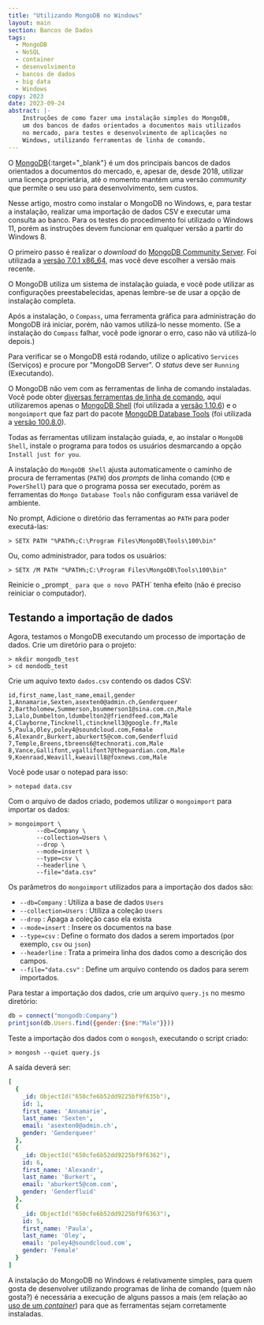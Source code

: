 ```yaml
---
title: "Utilizando MongoDB no Windows"
layout: main
section: Bancos de Dados
tags:
  - MongoDB
  - NoSQL
  - container
  - desenvolvimento
  - bancos de dados
  - big data
  - Windows
copy: 2023
date: 2023-09-24
abstract: |-
    Instruções de como fazer uma instalação simples do MongoDB,
    um dos bancos de dados orientados a documentos mais utilizados
    no mercado, para testes e desenvolvimento de aplicações no
    Windows, utilizando ferramentas de linha de comando.
---
```


O [MongoDB](https://mongodb.com){:target="\_blank"} é um dos principais bancos de dados orientados a documentos do mercado, e, apesar de, desde 2018, utilizar uma licença proprietária, até o momento mantém uma versão _community_ que permite o seu uso para desenvolvimento, sem custos.

Nesse artigo, mostro como instalar o MongoDB no Windows, e, para testar a instalação, realizar uma importação de dados CSV e executar uma consulta ao banco. Para os testes do procedimento foi utilizado o Windows 11, porém as instruções devem funcionar em qualquer versão a partir do Windows 8.

O primeiro passo é realizar o _download_ do [MongoDB Community Server](mongodb.com/try/download/community'). Foi utilizada a [versão 7.0.1 x86\_64](https://fastdl.mongodb.org/windows/mongodb-windows-x86_64-7.0.1-signed.msi), mas você deve escolher a versão mais recente.

O MongoDB utiliza um sistema de instalação guiada, e você pode utilizar as configurações preestabelecidas, apenas lembre-se de usar a opção de instalação completa.

Após a instalação, o `Compass`, uma ferramenta gráfica para administração do MongoDB irá
iniciar, porém, não vamos utilizá-lo nesse momento. (Se a instalação do `Compass` falhar, você pode ignorar o erro, caso não vá utilizá-lo depois.)

Para verificar se o MongoDB está rodando, utilize o aplicativo `Services` (Serviços) e procure por "MongoDB Server". O _status_ deve ser `Running` (Executando).

O MongoDB não vem com as ferramentas de linha de comando instaladas. Você pode obter [diversas ferramentas de linha de comando](https://mongodb.com/try/download), aqui utilizaremos apenas o [MongoDB Shell](https://mongodb.com/try/download/shell) (foi utilizada a [versão 1.10.6](https://downloads.mongodb.com/compass/mongosh-1.10.6-x64.msi)) e o `mongoimport` que faz part do pacote [MongoDB Database Tools](https://mongodb.com/try/download/database-tools) (foi utilizada a [versão 100.8.0](https://fastdl.mongodb.org/tools/db/mongodb-database-tools-windows-x86_64-100.8.0.msi)).

Todas as ferramentas utilizam instalação guiada, e, ao instalar o `MongoDB Shell`, instale o programa para todos os usuários desmarcando a opção `Install just for you`.

A instalação do `MongoDB Shell` ajusta automaticamente o caminho de procura de ferramentas (`PATH`) dos _prompts_ de linha comando (`CMD` e `PowerShell`) para que o programa possa ser executado, porém as ferramentas do `Mongo Database Tools` não configuram essa variável de ambiente.

No prompt, Adicione o diretório das ferramentas ao `PATH` para poder executá-las:
```nohl
> SETX PATH "%PATH%;C:\Program Files\MongoDB\Tools\100\bin"
```

Ou, como administrador, para todos os usuários:
```nohl
> SETX /M PATH "%PATH%;C:\Program Files\MongoDB\Tools\100\bin"
```

Reinicie o _prompt`_ para que o novo `PATH` tenha efeito (não é preciso reiniciar o computador).

## Testando a importação de dados

Agora, testamos o MongoDB executando um processo de importação de dados. Crie um diretório para o projeto:

```nohl
> mkdir mongodb_test
> cd mondodb_test
```

Crie um aquivo texto `dados.csv` contendo os dados CSV:

```csv
id,first_name,last_name,email,gender
1,Annamarie,Sexten,asexten0@admin.ch,Genderqueer
2,Bartholomew,Summerson,bsummerson1@sina.com.cn,Male
3,Lalo,Dumbelton,ldumbelton2@friendfeed.com,Male
4,Clayborne,Tincknell,ctincknell3@google.fr,Male
5,Paula,Oley,poley4@soundcloud.com,Female
6,Alexandr,Burkert,aburkert5@com.com,Genderfluid
7,Temple,Breens,tbreens6@technorati.com,Male
8,Vance,Gallifont,vgallifont7@theguardian.com,Male
9,Koenraad,Weavill,kweavill8@foxnews.com,Male
```

Você pode usar o notepad para isso:
```nohl
> notepad data.csv
```

Com o arquivo de dados criado, podemos utilizar o `mongoimport` para importar os dados:

```nohl
> mongoimport \
        --db=Company \
        --collection=Users \
        --drop \
        --mode=insert \
        --type=csv \
        --headerline \
        --file="data.csv"
```

Os parâmetros do `mongoimport` utilizados para a importação dos dados são:
* `--db=Company`
: Utiliza a base de dados `Users`
* `--collection=Users`
: Utiliza a coleção `Users`
* `--drop`
: Apaga a coleção caso ela exista
* `--mode=insert`
: Insere os documentos na base
* `--type=csv`
: Define o formato dos dados a serem importados (por exemplo, `csv` ou `json`)
* `--headerline`
: Trata a primeira linha dos dados como a descrição dos campos.
* `--file="data.csv"`
: Define um arquivo contendo os dados para serem importados.

Para testar a importação dos dados, crie um arquivo `query.js` no mesmo diretório:
```javascript
db = connect("mongodb:Company")
printjson(db.Users.find({gender:{$ne:"Male"}}))
```

Teste a importação dos dados com o `mongosh`, executando o script criado:
```nohl
> mongosh --quiet query.js
```

A saída deverá ser:
```yaml
[
  {
    _id: ObjectId("650cfe6b52dd9225bf9f635b"),
    id: 1,
    first_name: 'Annamarie',
    last_name: 'Sexten',
    email: 'asexten0@admin.ch',
    gender: 'Genderqueer'
  },
  {
    _id: ObjectId("650cfe6b52dd9225bf9f6362"),
    id: 6,
    first_name: 'Alexandr',
    last_name: 'Burkert',
    email: 'aburkert5@com.com',
    gender: 'Genderfluid'
  },
  {
    _id: ObjectId("650cfe6b52dd9225bf9f6363"),
    id: 5,
    first_name: 'Paula',
    last_name: 'Oley',
    email: 'poley4@soundcloud.com',
    gender: 'Female'
  }
]
```

A instalação do MongoDB no Windows é relativamente simples, para quem gosta de desenvolver utilizando programas de linha de comando (quem não gosta?) é necessária a execução de alguns passos a mais (em relação ao [uso de um _container_](mongodb-container)) para que as ferramentas sejam corretamente instaladas.

